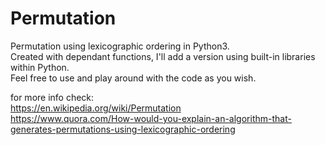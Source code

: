 # Permutation
Permutation using lexicographic ordering in Python3.<br />
Created with dependant functions, I'll add a version using built-in libraries within Python.<br />
Feel free to use and play around with the code as you wish.<br />

for more info check:<br />
https://en.wikipedia.org/wiki/Permutation<br />
https://www.quora.com/How-would-you-explain-an-algorithm-that-generates-permutations-using-lexicographic-ordering<br />

